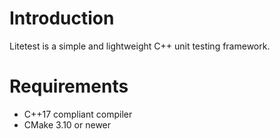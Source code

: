 # Introduction

Litetest is a simple and lightweight C++ unit testing framework.

# Requirements

- C++17 compliant compiler
- CMake 3.10 or newer

